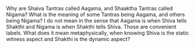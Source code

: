 Why are Shaiva Tantras called Aagama, and Shaaktha Tantras called Nigama? What is the meaning of some Tantras being Aagama, and others being Nigama? I do not mean in the sense that Aagama is when Shiva tells Shakthi and Nigama is when Shakthi tells Shiva. Those are convenient labels. What does it mean metaphysically, when knowing Shiva is the static witness aspect and Shakthi is the dynamic aspect?